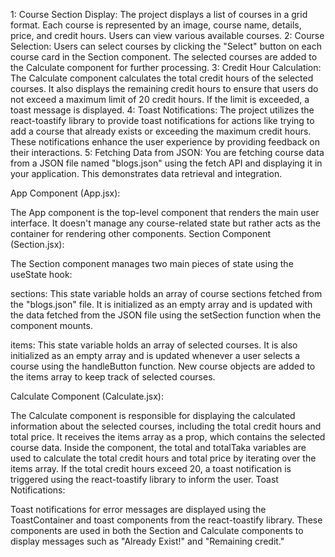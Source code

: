 1: Course Section Display: The project displays a list of courses in a grid format. Each course is represented by an image, course name, details, price, and credit hours. Users can view various available courses.
2: Course Selection: Users can select courses by clicking the "Select" button on each course card in the Section component. The selected courses are added to the Calculate component for further processing.
3: Credit Hour Calculation: The Calculate component calculates the total credit hours of the selected courses. It also displays the remaining credit hours to ensure that users do not exceed a maximum limit of 20 credit hours. If the limit is exceeded, a toast message is displayed.
4: Toast Notifications: The project utilizes the react-toastify library to provide toast notifications for actions like trying to add a course that already exists or exceeding the maximum credit hours. These notifications enhance the user experience by providing feedback on their interactions.
5: Fetching Data from JSON: You are fetching course data from a JSON file named "blogs.json" using the fetch API and displaying it in your application. This demonstrates data retrieval and integration.



App Component (App.jsx):

The App component is the top-level component that renders the main user interface.
It doesn't manage any course-related state but rather acts as the container for rendering other components.
Section Component (Section.jsx):

The Section component manages two main pieces of state using the useState hook:

sections: This state variable holds an array of course sections fetched from the "blogs.json" file. It is initialized as an empty array and is updated with the data fetched from the JSON file using the setSection function when the component mounts.

items: This state variable holds an array of selected courses. It is also initialized as an empty array and is updated whenever a user selects a course using the handleButton function. New course objects are added to the items array to keep track of selected courses.

Calculate Component (Calculate.jsx):

The Calculate component is responsible for displaying the calculated information about the selected courses, including the total credit hours and total price.
It receives the items array as a prop, which contains the selected course data.
Inside the component, the total and totalTaka variables are used to calculate the total credit hours and total price by iterating over the items array.
If the total credit hours exceed 20, a toast notification is triggered using the react-toastify library to inform the user.
Toast Notifications:

Toast notifications for error messages are displayed using the ToastContainer and toast components from the react-toastify library.
These components are used in both the Section and Calculate components to display messages such as "Already Exist!" and "Remaining credit."